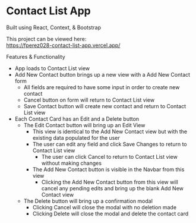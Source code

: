 # Contact List App

Built using React, Context, & Bootstrap 

This project can be viewed here:<br>
https://fperez028-contact-list-app.vercel.app/

Features & Functionality<br>
- App loads to Contact List view
- Add New Contact button brings up a new view with a Add New Contact form
    - All fields are required to have some input in order to create new contact
    - Cancel button on form will return to Contact List view
    - Save Contact button will create new contact and return to Contact List view
- Each Contact Card has an Edit and a Delete button
    - The Edit Contact button will bring up an Edit View
        - This view is identical to the Add New Contact view but with the existing 
        data populated for the user
         - The user can edit any field and click Save Changes to return to Contact List 
            view
            - The user can click Cancel to return to Contact List view without making changes
        - The Add New Contact button is visible in the Navbar from this view
            - Clicking the Add New Contact button from this view will cancel any pending
                edits and bring up the blank Add New Contact view
    - The Delete button will bring up a confirmation modal
        - Clicking Cancel will close the modal with no deletion made
        - Clicking Delete will close the modal and delete the contact card